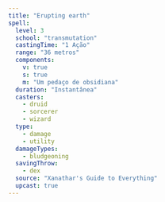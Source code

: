 ```yaml
---
title: "Erupting earth"
spell:
  level: 3
  school: "transmutation"
  castingTime: "1 Ação"
  range: "36 metros"
  components:
    v: true
    s: true
    m: "Um pedaço de obsidiana"
  duration: "Instantânea"
  casters:
    - druid
    - sorcerer
    - wizard
  type:
    - damage
    - utility
  damageTypes:
    - bludgeoning
  savingThrow:
    - dex
  source: "Xanathar's Guide to Everything"
  upcast: true
---
```

